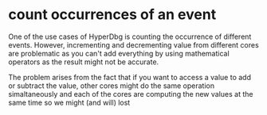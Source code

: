 # count occurrences of an event

One of the use cases of HyperDbg is counting the occurrence of different events. However, incrementing and decrementing value from different cores are problematic as you can't add everything by using mathematical operators as the result might not be accurate.

The problem arises from the fact that if you want to access a value to add or subtract the value, other cores might do the same operation simaltaneously and each of the cores are computing the new values at the same time so we might (and will) lost  
